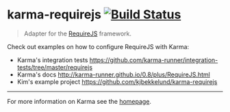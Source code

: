 # karma-requirejs  [![Build Status](https://travis-ci.org/karma-runner/karma-requirejs.svg?branch=master)](https://travis-ci.org/karma-runner/karma-requirejs)

> Adapter for the [RequireJS](http://requirejs.org/) framework.

Check out examples on how to configure RequireJS with Karma:
- Karma's integration tests https://github.com/karma-runner/integration-tests/tree/master/requirejs
- Karma's docs http://karma-runner.github.io/0.8/plus/RequireJS.html
- Kim's example project https://github.com/kjbekkelund/karma-requirejs


----

For more information on Karma see the [homepage].


[homepage]: http://karma-runner.github.io/
